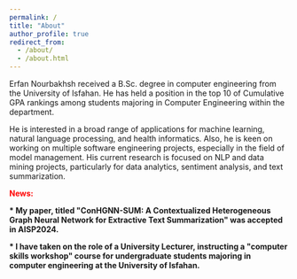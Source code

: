 ```yaml
---
permalink: /
title: "About"
author_profile: true
redirect_from: 
  - /about/
  - /about.html
---
```


Erfan Nourbakhsh received a B.Sc. degree in computer engineering from the University of Isfahan. He has held a position in the top 10 of Cumulative GPA rankings among students majoring in Computer Engineering within the department.

He is interested in a broad range of applications for machine learning, natural language processing, and health informatics. Also, he is keen on working on multiple software engineering projects, especially in the field of model management. His current research is focused on NLP and data mining projects, particularly for data analytics, sentiment analysis, and text summarization.

<p style="color:red;font-weight:bold">News:</p>
<p style="font-weight:bold">* My paper, titled "ConHGNN-SUM: A Contextualized Heterogeneous Graph Neural Network for Extractive Text Summarization" was accepted in AISP2024.</p>
<p style="font-weight:bold">* I have taken on the role of a University Lecturer, instructing a "computer skills workshop" course for undergraduate students majoring in computer engineering at the University of Isfahan.</p>
